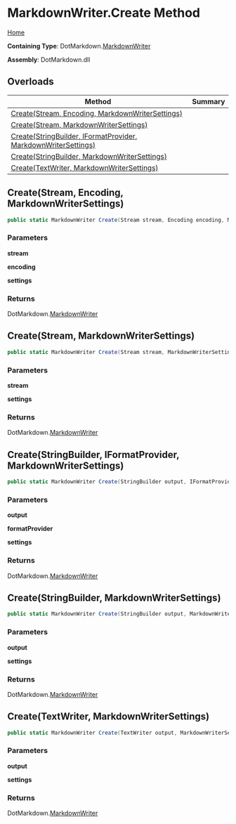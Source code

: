 <a name="_top"></a>

# MarkdownWriter\.Create Method

[Home](../../../README.md#_top)

**Containing Type**: DotMarkdown\.[MarkdownWriter](../README.md#_top)

**Assembly**: DotMarkdown\.dll

## Overloads

| Method | Summary |
| ------ | ------- |
| [Create(Stream, Encoding, MarkdownWriterSettings)](#DotMarkdown_MarkdownWriter_Create_System_IO_Stream_System_Text_Encoding_DotMarkdown_MarkdownWriterSettings_) | |
| [Create(Stream, MarkdownWriterSettings)](#DotMarkdown_MarkdownWriter_Create_System_IO_Stream_DotMarkdown_MarkdownWriterSettings_) | |
| [Create(StringBuilder, IFormatProvider, MarkdownWriterSettings)](#DotMarkdown_MarkdownWriter_Create_System_Text_StringBuilder_System_IFormatProvider_DotMarkdown_MarkdownWriterSettings_) | |
| [Create(StringBuilder, MarkdownWriterSettings)](#DotMarkdown_MarkdownWriter_Create_System_Text_StringBuilder_DotMarkdown_MarkdownWriterSettings_) | |
| [Create(TextWriter, MarkdownWriterSettings)](#DotMarkdown_MarkdownWriter_Create_System_IO_TextWriter_DotMarkdown_MarkdownWriterSettings_) | |

## Create\(Stream, Encoding, MarkdownWriterSettings\) <a name="DotMarkdown_MarkdownWriter_Create_System_IO_Stream_System_Text_Encoding_DotMarkdown_MarkdownWriterSettings_"></a>

```csharp
public static MarkdownWriter Create(Stream stream, Encoding encoding, MarkdownWriterSettings settings = null)
```

### Parameters

**stream**

**encoding**

**settings**

### Returns

DotMarkdown\.[MarkdownWriter](../README.md#_top)

## Create\(Stream, MarkdownWriterSettings\) <a name="DotMarkdown_MarkdownWriter_Create_System_IO_Stream_DotMarkdown_MarkdownWriterSettings_"></a>

```csharp
public static MarkdownWriter Create(Stream stream, MarkdownWriterSettings settings = null)
```

### Parameters

**stream**

**settings**

### Returns

DotMarkdown\.[MarkdownWriter](../README.md#_top)

## Create\(StringBuilder, IFormatProvider, MarkdownWriterSettings\) <a name="DotMarkdown_MarkdownWriter_Create_System_Text_StringBuilder_System_IFormatProvider_DotMarkdown_MarkdownWriterSettings_"></a>

```csharp
public static MarkdownWriter Create(StringBuilder output, IFormatProvider formatProvider, MarkdownWriterSettings settings = null)
```

### Parameters

**output**

**formatProvider**

**settings**

### Returns

DotMarkdown\.[MarkdownWriter](../README.md#_top)

## Create\(StringBuilder, MarkdownWriterSettings\) <a name="DotMarkdown_MarkdownWriter_Create_System_Text_StringBuilder_DotMarkdown_MarkdownWriterSettings_"></a>

```csharp
public static MarkdownWriter Create(StringBuilder output, MarkdownWriterSettings settings = null)
```

### Parameters

**output**

**settings**

### Returns

DotMarkdown\.[MarkdownWriter](../README.md#_top)

## Create\(TextWriter, MarkdownWriterSettings\) <a name="DotMarkdown_MarkdownWriter_Create_System_IO_TextWriter_DotMarkdown_MarkdownWriterSettings_"></a>

```csharp
public static MarkdownWriter Create(TextWriter output, MarkdownWriterSettings settings = null)
```

### Parameters

**output**

**settings**

### Returns

DotMarkdown\.[MarkdownWriter](../README.md#_top)

